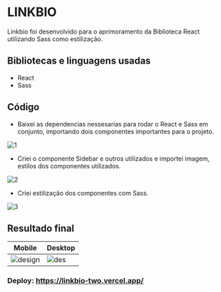 # LINKBIO

Linkbio foi desenvolvido para o aprimoramento da Biblioteca React utilizando Sass como estilização.

## Bibliotecas e linguagens usadas

- React
- Sass

## Código

- Baixei as dependencias nessesarias para rodar o React e Sass em conjunto, importando dois componentes importantes para o projeto.

![1](https://github.com/eipvi/stopwatch/assets/87573675/a4c025d0-50f7-4735-adba-22bb819ec589)

- Criei o componente Sidebar e outros utilizados e importei imagem, estilos dos componentes utilizados.

![2](https://github.com/eipvi/stopwatch/assets/87573675/10a5b803-9e17-4dea-a3b3-8d20e1cbe331)

- Criei estilização dos componentes com Sass.

![3](https://github.com/eipvi/stopwatch/assets/87573675/071fd197-7001-44b4-a7e7-ac38774a1406)

## Resultado final

Mobile  | Desktop
------- | -------
![design](https://github.com/eipvi/stopwatch/assets/87573675/b74c1519-5b60-4375-923b-8ae9dd6fef99) | ![des](https://github.com/eipvi/stopwatch/assets/87573675/9188a04f-87b7-425b-b93a-668166beb036)

### Deploy: https://linkbio-two.vercel.app/